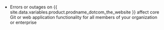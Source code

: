 <ul><li>Errors or outages on {{ site.data.variables.product.prodname_dotcom_the_website }} affect core Git or web application functionality for all members of your organization or enterprise</li></ul>